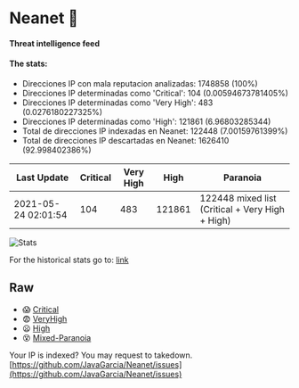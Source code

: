 # Neanet :hocho:
#### Threat intelligence feed
#### The stats:

- Direcciones IP con mala reputacion analizadas: 1748858 (100%)
- Direcciones IP determinadas como 'Critical':  104 (0.00594673781405%)
- Direcciones IP determinadas como 'Very High':  483 (0.0276180227325%)
- Direcciones IP determinadas como 'High':  121861 (6.96803285344)
- Total de direcciones IP indexadas en Neanet:  122448 (7.00159761399%)
- Total de direcciones IP descartadas en Neanet:  1626410 (92.998402386%)

| Last Update | Critical | Very High | High | Paranoia |
| --- | --- | --- | --- | --- |
| 2021-05-24 02:01:54 | 104 | 483 | 121861 | 122448 mixed list (Critical + Very High + High)|

![Stats](https://docs.google.com/spreadsheets/d/e/2PACX-1vSnaNMIXVabIpDJjufMlzH7poXnshF3mgd8Is1g9ytUEzVsP5my4Trn8f-xkoLLQ38xpL3HtmUexLo6/pubchart?oid=501124687&format=image)

For the historical stats go to: [link](/stats.csv)
## Raw
- :scream: [Critical](https://raw.githubusercontent.com/JavaGarcia/Neanet/master/blacklists/neanet_critical.txt)
- :fearful: [VeryHigh](https://raw.githubusercontent.com/JavaGarcia/Neanet/master/blacklists/neanet_veryHigh.txtt)
- :frowning: [High](https://raw.githubusercontent.com/JavaGarcia/Neanet/master/blacklists/neanet_high.txt)
- :dizzy_face: [Mixed-Paranoia](https://raw.githubusercontent.com/JavaGarcia/Neanet/master/blacklists/neanet_all.txt)


Your IP is indexed? You may request to takedown. [https://github.com/JavaGarcia/Neanet/issues](https://github.com/JavaGarcia/Neanet/issues)













































































































































































































































































































































































































































































































































































































































































































































































































































































































































































































































































































































































































































































































































































































































































































































































































































































































































































































































































































































































































































































































































































































































































































































































































































































































































































































































































































































































































































































































































































































































































































































































































































































































































































































































































































































































































































































































































































































































































































































































































































































































































































































































































































































































































































































































































































































































































































































































































































































































































































































































































































































































































































































































































































































































































































































































































































































































































































































































































































































































































































































































































































































































































































































































































































































































































































































































































































































































